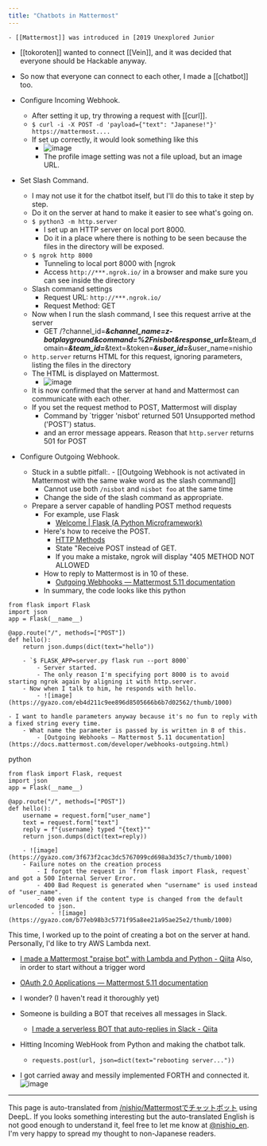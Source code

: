 ```yaml
---
title: "Chatbots in Mattermost"
---
```


    - [[Mattermost]] was introduced in [2019 Unexplored Junior
- [[tokoroten]] wanted to connect [[Vein]], and it was decided that everyone should be Hackable anyway.
- So now that everyone can connect to each other, I made a [[chatbot]] too.

- Configure Incoming Webhook.
    - After setting it up, try throwing a request with [[curl]].
    - `$ curl -i -X POST -d 'payload={"text": "Japanese!"}' https://mattermost....`
    - If set up correctly, it would look something like this
        - ![image](https://gyazo.com/e90b122c87fd934b6155d1179ab77345/thumb/1000)
        - The profile image setting was not a file upload, but an image URL.

- Set Slash Command.
    - I may not use it for the chatbot itself, but I'll do this to take it step by step.
    - Do it on the server at hand to make it easier to see what's going on.
    - `$ python3 -m http.server`
        - I set up an HTTP server on local port 8000.
        - Do it in a place where there is nothing to be seen because the files in the directory will be exposed.
    - `$ ngrok http 8000`
        - Tunneling to local port 8000 with [ngrok
        - Access `http://***.ngrok.io/` in a browser and make sure you can see inside the directory
    - Slash command settings
        - Request URL: `http://***.ngrok.io/`
        - Request Method: GET
    - Now when I run the slash command, I see this request arrive at the server
        - GET /?channel_id=***&channel_name=z-botplayground&command=%2Fnisbot&response_url=***&team_domain=***&team_id=***&text=&token=***&user_id=***&user_name=nishio
    - `http.server` returns HTML for this request, ignoring parameters, listing the files in the directory
    - The HTML is displayed on Mattermost.
        - ![image](https://gyazo.com/eaf77ef21c4891ea4e481088d7c9a98a/thumb/1000)
    - It is now confirmed that the server at hand and Mattermost can communicate with each other.
    - If you set the request method to POST, Mattermost will display
        - Command by `trigger 'nisbot' returned 501 Unsupported method ('POST') status.
        - and an error message appears. Reason that `http.server` returns 501 for POST

- Configure Outgoing Webhook.
    - Stuck in a subtle pitfall:.
            - [[Outgoing Webhook is not activated in Mattermost with the same wake word as the slash command]]
        - Cannot use both `/nisbot` and `nisbot foo` at the same time
        - Change the side of the slash command as appropriate.
    - Prepare a server capable of handling POST method requests
        - For example, use Flask
            - [Welcome | Flask (A Python Microframework)](http://flask.pocoo.org/)
        - Here's how to receive the POST.
            - [HTTP Methods](http://flask.pocoo.org/docs/1.0/quickstart/#http-methods)
            - State "Receive POST instead of GET.
            - If you make a mistake, ngrok will display "405 METHOD NOT ALLOWED
        - How to reply to Mattermost is in 10 of these.
            - [Outgoing Webhooks — Mattermost 5.11 documentation](https://docs.mattermost.com/developer/webhooks-outgoing.html)
        - In summary, the code looks like this
python

```
from flask import Flask
import json
app = Flask(__name__)

@app.route("/", methods=["POST"])
def hello():
    return json.dumps(dict(text="hello"))
```

        - `$ FLASK_APP=server.py flask run --port 8000`
            - Server started.
            - The only reason I'm specifying port 8000 is to avoid starting ngrok again by aligning it with http.server.
        - Now when I talk to him, he responds with hello.
            - ![image](https://gyazo.com/eb4d211c9ee896d8505666b6b7d02562/thumb/1000)

    - I want to handle parameters anyway because it's no fun to reply with a fixed string every time.
        - What name the parameter is passed by is written in 8 of this.
            - [Outgoing Webhooks — Mattermost 5.11 documentation](https://docs.mattermost.com/developer/webhooks-outgoing.html)
python

```
from flask import Flask, request
import json
app = Flask(__name__)

@app.route("/", methods=["POST"])
def hello():
    username = request.form["user_name"]
    text = request.form["text"]
    reply = f"{username} typed "{text}""
    return json.dumps(dict(text=reply))
```

        - ![image](https://gyazo.com/3f673f2cac3dc5767099cd698a3d35c7/thumb/1000)
        - Failure notes on the creation process
            - I forgot the request in `from flask import Flask, request` and got a 500 Internal Server Error.
            - 400 Bad Request is generated when "username" is used instead of "user_name".
            - 400 even if the content type is changed from the default urlencoded to json.
                - ![image](https://gyazo.com/b77eb98b3c5771f95a8ee21a95ae25e2/thumb/1000)

This time, I worked up to the point of creating a bot on the server at hand.
Personally, I'd like to try AWS Lambda next.
- [I made a Mattermost "praise bot" with Lambda and Python - Qiita](https://qiita.com/t15/items/5cae2fc9916363858f6c)
Also, in order to start without a trigger word
- [OAuth 2.0 Applications — Mattermost 5.11 documentation](https://docs.mattermost.com/developer/oauth-2-0-applications.html)
- I wonder? (I haven't read it thoroughly yet)
- Someone is building a BOT that receives all messages in Slack.
    - [I made a serverless BOT that auto-replies in Slack - Qiita](https://qiita.com/saitotak/items/822bf2dce7e3baa25ae0)

- Hitting Incoming WebHook from Python and making the chatbot talk.
    - `requests.post(url, json=dict(text="rebooting server..."))`
- I got carried away and messily implemented FORTH and connected it.
![image](https://gyazo.com/972ff7262e28caf82ab5d2dc371095a1/thumb/1000)


---
This page is auto-translated from [/nishio/Mattermostでチャットボット](https://scrapbox.io/nishio/Mattermostでチャットボット) using DeepL. If you looks something interesting but the auto-translated English is not good enough to understand it, feel free to let me know at [@nishio_en](https://twitter.com/nishio_en). I'm very happy to spread my thought to non-Japanese readers.
